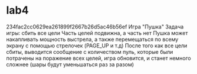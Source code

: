 # lab4
234fac2cc0629ea261899f2667b26d5ac46b56ef Игра "Пушка"
Задача игры: сбить все цели
Часть целей подвижна, а часть нет
Пушка может накапливать мощность выстрела, а также перемещаться по всему
экрану с помощью стрелочек (PAGE_UP и т.д)
После того как все цели сбиты, выводится сообщение с количеством пуль, 
которые были потрачены на поражение всех целей, игра обновится, и станет
немного сложнее (шары будут уменьшаться раз за разом) 
